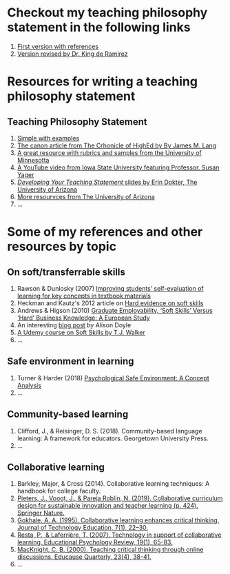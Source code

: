# Checkout my teaching philosophy statement in the following links
1. [First version with references](https://github.com/damian-romero/Ph.D.-Portfolio/blob/master/teaching_statement/Philosophy%20of%20Teaching%20Statement%2005-2020.pdf)
2. [Version revised by Dr. King de Ramirez]()

# Resources for writing a teaching philosophy statement

## Teaching Philosophy Statement
1. [Simple with examples](https://www.thoughtco.com/teaching-philosophy-examples-2081517)
2. [The canon article from The Crhonicle of HighEd by By James M. Lang](https://www.chronicle.com/article/4-Steps-to-a-Memorable/124199)
3. [A great resource with rubrics and samples from the University of Minnesotta](https://cei.umn.edu/writing-your-teaching-philosophy)
4. [A YouTube video from Iowa State University featuring Professor. Susan Yager](https://www.youtube.com/watch?v=tbqS25mHCiM&feature=emb_logo)
5. [_Developing Your Teaching Statement_ slides by Erin Dokter, The University of Arizona](https://oia.arizona.edu/sites/default/files/2018-01/teachingstatement.pdf)
6. [More resourvces from The University of Arizona](https://facultyaffairs.arizona.edu/content/teaching-portfolios-and-reviews)
7. ...

# Some of my references and other resources by topic

## On soft/transferrable skills
1. Rawson & Dunlosky (2007) [Improving students’ self-evaluation of learning for key concepts in textbook materials](https://www.tandfonline.com/doi/full/10.1080/09541440701326022?casa_token=AvtUz-8Xac8AAAAA:qC-YUJMdX4x5kwI7phV2w9isyYSu3M0xBHCIxDF9RlrcAemMzbyItyQyW0Nu2jq-Zop21cPLPm-h)
2. Heckman and Kautz's 2012 article on [Hard evidence on soft skills](https://www.sciencedirect.com/science/article/pii/S0927537112000577?casa_token=BVLfrk7Dp74AAAAA:f0RLTrdDpx6KfCGE1G3a4_opJRaZ_zI0TD5RznK5e1NnNeouwDCHtYxZjfM5OAq3q2JpU7w-Ow)
3. Andrews & Higson (2010) [Graduate Employability, ‘Soft Skills’ Versus ‘Hard’ Business Knowledge: A European Study](https://www.tandfonline.com/doi/full/10.1080/03797720802522627?src=recsys&utm_source=TrendMD&utm_medium=cpc&utm_campaign=Higher_Education_in_Europe_TrendMD_0) 
4. An interesting [blog post](https://www.thebalancecareers.com/list-of-soft-skills-2063770) by Alison Doyle
5. [A Udemy course on Soft Skills by T.J. Walker](https://www.udemy.com/course/soft-skills-the-11-essential-career-soft-skills/?gclid=CjwKCAjwwMn1BRAUEiwAZ_jnEoMpqI6grIXkMoAs5U8Ecl7QVz1cb6cIIbRvfouu4wwA4txIJ4ZTOBoC2joQAvD_BwE&matchtype=b&utm_campaign=LongTail_la.EN_cc.ROW&utm_content=deal4584&utm_medium=udemyads&utm_source=adwords&utm_term=_._ag_77879423934_._ad_428734577244_._kw__._de_c_._dm__._pl__._ti_dsa-1007766171112_._li_9047091_._pd__._#instructor-1)
6. ...

## Safe environment in learning
1. Turner & Harder (2018) [Psychological Safe Environment: A Concept Analysis](https://www.sciencedirect.com/science/article/pii/S1876139917301469#bib43)
2. ...

## Community-based learning
1. Clifford, J., & Reisinger, D. S. (2018). Community-based language learning: A framework for educators. Georgetown University Press.
2. ...

## Collaborative learning
1. Barkley, Major, & Cross (2014). Collaborative learning techniques: A handbook for college faculty.
2. [Pieters, J., Voogt, J., & Pareja Roblin, N. (2019). Collaborative curriculum design for sustainable innovation and teacher learning (p. 424). Springer Nature.](https://link.springer.com/book/10.1007/978-3-030-20062-6)
3. [Gokhale, A. A. (1995). Collaborative learning enhances critical thinking. Journal of Technology Education, 7(1), 22–30.](https://doi.org/10.21061/jte.v7i1.a.2)
4. [Resta, P., & Laferrière, T. (2007). Technology in support of collaborative learning. Educational Psychology Review, 19(1), 65-83.](https://link.springer.com/article/10.1007/s10648-007-9042-7)
5. [MacKnight, C. B. (2000). Teaching critical thinking through online discussions. Educause Quarterly, 23(4), 38-41.](http://eac595b.pbworks.com/f/macknight+2000+questions[1].pdf)
6. ...


